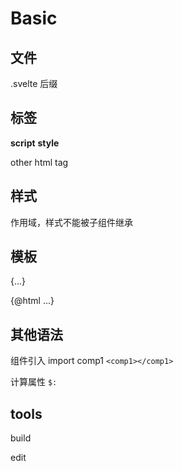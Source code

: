 # Basic

## 文件

.svelte 后缀

## 标签

**script**
**style**

other html tag

## 样式

作用域，样式不能被子组件继承

## 模板

{...}

{@html ...}

## 其他语法

组件引入 import comp1  `<comp1></comp1>`

计算属性 `$:`

## tools

build

edit
